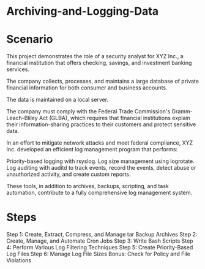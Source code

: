 # Archiving-and-Logging-Data
# Scenario
This project demonstrates the role of a security analyst for XYZ Inc., a financial institution that offers checking, savings, and investment banking services.


The company collects, processes, and maintains a large database of private financial information for both consumer and business accounts.


The data is maintained on a local server.


The company must comply with the Federal Trade Commission's Gramm-Leach-Bliley Act (GLBA), which requires that financial institutions explain their information-sharing practices to their customers and protect sensitive data.


In an effort to mitigate network attacks and meet federal compliance, XYZ Inc. developed an efficient log management program that performs:

Priority-based logging with rsyslog.
Log size management using logrotate.
Log auditing with auditd to track events, record the events, detect abuse or unauthorized activity, and create custom reports.

These tools, in addition to archives, backups, scripting, and task automation, contribute to a fully comprehensive log management system.
# Steps
Step 1: Create, Extract, Compress, and Manage tar Backup Archives
Step 2: Create, Manage, and Automate Cron Jobs
Step 3:  Write Bash Scripts
Step 4: Perform Various Log Filtering Techniques
Step 5: Create Priority-Based Log Files
Step 6: Manage Log File Sizes
Bonus: Check for Policy and File Violations
